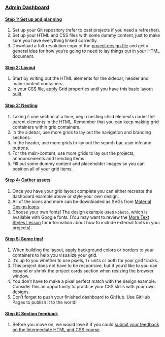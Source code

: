 ### [Admin Dashboard](https://www.theodinproject.com/lessons/node-path-intermediate-html-and-css-admin-dashboard#step-1-set-up-and-planning)

#### [Step 1: Set up and planning](#step-1-set-up-and-planning)

1.  Set up your Git repository (refer to past projects if you need a refresher).
2.  Set up your HTML and CSS files with some dummy content, just to make sure you have everything linked correctly.
3.  Download a full-resolution copy of the [project design file](https://cdn.statically.io/gh/TheOdinProject/curriculum/43cc6ab69fdfbef40d431a65677d2144668930ac/intermediate_html_css/grid/project_admin_dashboard/imgs/dashboard-project.png) and get a general idea for how you’re going to need to lay things out in your HTML document.

#### [Step 2: Layout](#step-2-layout)

1.  Start by writing out the HTML elements for the sidebar, header and main-content containers.
2.  In your CSS file, apply Grid properties until you have this basic layout built.

#### [Step 3: Nesting](#step-3-nesting)

1.  Taking it one section at a time, begin nesting child elements under the parent elements in the HTML. Remember that you can keep making grid containers within grid containers.
2.  In the sidebar, use more grids to lay out the navigation and branding sections.
3.  In the header, use more grids to lay out the search bar, user info and buttons.
4.  For the main-content, use more grids to lay out the projects, announcements and trending items.
5.  Fill out some dummy content and placeholder images so you can position all of your grid items.

#### [Step 4: Gather assets](#step-4-gather-assets)

1.  Once you have your grid layout complete you can either recreate the dashboard example above or style your own design.
2.  All of the icons and more can be downloaded as SVGs from [Material Design Icons](https://pictogrammers.com/library/mdi/).
3.  Choose your own fonts! The design example uses `Roboto`, which is available with Google fonts. (You may want to review the [More Text Styles Lesson](https://www.theodinproject.com/lessons/intermediate-html-and-css-more-text-styles) for information about how to include external fonts in your projects).

#### [Step 5: Some tips!](#step-5-some-tips)

1.  When building the layout, apply background colors or borders to your containers to help you visualize your grid.
2.  It’s up to you whether to use pixels, `fr` units or both for your grid tracks.
3.  This project does not have to be responsive, but if you’d like to you can expand or shrink the project cards section when resizing the browser window.
4.  You don’t have to make a pixel perfect match with the design example. Consider this an opportunity to practice your CSS skills with your own designs.
5.  Don’t forget to push your finished dashboard to GitHub. Use GitHub Pages to publish it to the world!

#### [Step 6: Section feedback](#step-6-section-feedback)

1.  Before you move on, we would love it if you could [submit your feedback on the Intermediate HTML and CSS course](https://docs.google.com/forms/d/e/1FAIpQLSf_hNwIjvqcPZyl9Lx41mgJNQKp04qOro03SI8ABw4Zp7U_4w/viewform?usp=sf_link).
